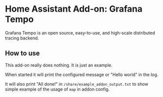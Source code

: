 # Home Assistant Add-on: Grafana Tempo

Grafana Tempo is an open source, easy-to-use, and high-scale distributed tracing backend.

## How to use

This add-on really does nothing. It is just an example.

When started it will print the configured message or "Hello world" in the log.

It will also print "All done!" in `/share/example_addon_output.txt` to show
simple example of the usage of `map` in addon config.
